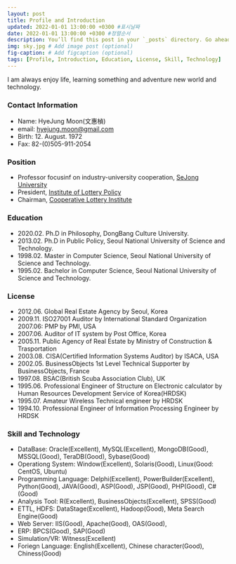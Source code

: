 ```yaml
---
layout: post
title: Profile and Introduction
updated: 2022-01-01 13:00:00 +0300 #표시날짜
date: 2022-01-01 13:00:00 +0300 #정렬순서
description: You’ll find this post in your `_posts` directory. Go ahead and edit it and re-build the site to see your changes. # Add post description (optional)
img: sky.jpg # Add image post (optional)
fig-caption: # Add figcaption (optional)
tags: [Profile, Introduction, Education, License, Skill, Technology]
---
```


I am always enjoy life, learning something and adventure new world and technology.

### Contact Information
* Name: HyeJung Moon(文惠楨)
* email: hyejung.moon@gmail.com 
* Birth: 12. August. 1972
* Fax: 82-(0)505-911-2054

### Position
* Professor focusinf on industry-university cooperation, [SeJong University](http://www.sejong.ac.kr/)
* President, [Institute of Lottery Policy](http://www.lotterypolicy.com)
* Chairman, [Cooperative Lottery Institute](http://www.lotterypolicy.com)

### Education
* 2020.02. Ph.D in Philosophy, DongBang Culture University.
* 2013.02. Ph.D in Public Policy, Seoul National University of Science and Technology.
* 1998.02. Master in Computer Science, Seoul National University of Science and Technology.
* 1995.02. Bachelor in Computer Science, Seoul National University of Science and Technology.

### License
* 2012.06. Global Real Estate Agency by Seoul, Korea
* 2009.11. ISO27001 Auditor by International Standard Organization 2007.06: PMP by PMI, USA 
* 2007.06. Auditor of IT system by Post Office, Korea
* 2005.11. Public Agency of Real Estate by Ministry of Construction & Trasportation
* 2003.08. CISA(Certified Information  Systems  Auditor)  by ISACA, USA
* 2002.05. BusinessObjects 1st Level Technical Supporter by BusinessObjects, France 
* 1997.08. BSAC(British Scuba Association Club), UK
* 1995.06. Professional Engineer of Structure on Electronic calculator by Human Resources Development Service of Korea(HRDSK)
* 1995.07. Amateur Wireless Technical engineer by HRDSK
* 1994.10. Professional Engineer of Information Processing Engineer by HRDSK

### Skill and Technology
* DataBase: Oracle(Excellent), MySQL(Excellent), MongoDB(Good), MSSQL(Good), TeraDB(Good), Sybase(Good)
* Operationg System: Window(Excellent), Solaris(Good), Linux(Good: CentOS, Ubuntu)
* Programming Language: Delphi(Excellent), PowerBuilder(Excellent), Python(Good), JAVA(Good), ASP(Good), JSP(Good), PHP(Good), C#(Good)
* Analysis Tool: R(Excellent), BusinessObjects(Excellent), SPSS(Good)
* ETTL, HDFS: DataStage(Excellent), Hadoop(Good), Meta Search Engine(Good)
* Web Server: IIS(Good), Apache(Good), OAS(Good), 
* ERP: BPCS(Good), SAP(Good)
* Simulation/VR: Witness(Excellent)
* Foriegn Language: English(Excellent), Chinese character(Good), Chiness(Good)
